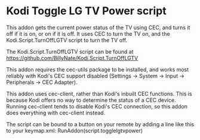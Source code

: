 # Kodi Toggle LG TV Power script

This addon gets the current power status of the TV using CEC, and turns
it off if it is on, or on if it is off. It uses CEC to turn the TV on,
and the Kodi.Script.TurnOffLGTV script to turn the TV off.

The Kodi.Script.TurnOffLGTV script can be found at
https://github.com/BillyNate/Kodi.Script.TurnOffLGTV

This addon requires the cec-utils package to be installed, and works
most reliably with Kodi's CEC support disabled (Settings -> System ->
Input -> Peripherals -> CEC Adapter).

This addon uses cec-client, rather than Kodi's inbuilt CEC functions.
This is because Kodi offers no way to determine the status of a CEC
device. Running cec-client tends to disable Kodi's CEC connection,
so this addon does everything with cec-client instead.

The script can be bound to a button on your remote by adding a line
like this to your keymap.xml:
  <sleep>RunAddon(script.togglelgtvpower)</sleep>

